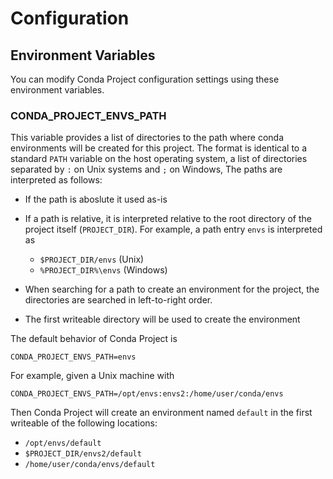 # Configuration

## Environment Variables

You can modify Conda Project configuration settings using these environment variables.

### CONDA_PROJECT_ENVS_PATH

This variable provides a list of directories to the path where conda environments
will be created for this project. The format is identical to a standard `PATH` variable on the host
operating system, a list of directories separated by `:` on Unix systems and `;` on Windows,
The paths are interpreted as follows:

- If the path is aboslute it used as-is
- If a path is relative, it is interpreted relative to the root directory
  of the project itself (`PROJECT_DIR`). For example, a path entry
  `envs` is interpreted as

  - `$PROJECT_DIR/envs` (Unix)
  - `%PROJECT_DIR%\envs` (Windows)

- When searching for a path to create an environment for the project, the directories are searched in
  left-to-right order.
- The first writeable directory will be used to create the environment

The default behavior of Conda Project is

`CONDA_PROJECT_ENVS_PATH=envs`

For example, given a Unix machine with

`CONDA_PROJECT_ENVS_PATH=/opt/envs:envs2:/home/user/conda/envs`

Then Conda Project will create an environment named `default`
in the first writeable of the following locations:

- `/opt/envs/default`
- `$PROJECT_DIR/envs2/default`
- `/home/user/conda/envs/default`
